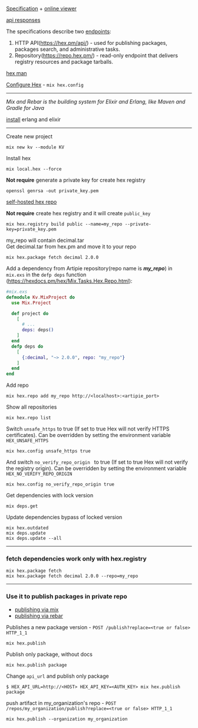 [Specification](https://github.com/hexpm/specifications/blob/488fdb7e0d92c2149b7d21088621176d3ec76c8d/apiary.apib) + [online viewer](https://dillinger.io/)

[api responses](https://github.com/hexpm/hex/blob/main/test/support/case.ex#L380)

The specifications describe two [endpoints](https://github.com/hexpm/specifications/blob/main/endpoints.md#repository):
1. HTTP API(https://hex.pm/api/) - used for publishing packages, packages search, and administrative tasks.
2. Repository(https://repo.hex.pm/) - read-only endpoint that delivers registry resources and package tarballs.

[hex man](https://medium.com/@toddresudek/hex-power-user-deb608e60935)

[Configure Hex](https://hexdocs.pm/hex/Mix.Tasks.Hex.Config.html) - `mix hex.config`

<hr>

_Mix and Rebar is the building system for Elixir and Erlang, like Maven and Gradle for Java_

[install](https://elixir-lang.org/install.html) erlang and elixir

<hr>

Create new project
```shell
mix new kv --module KV
```

Install hex
```shell
mix local.hex --force
```

**Not require** generate a private key for create hex registry
```shell
openssl genrsa -out private_key.pem
 ```

[self-hosted hex repo](https://hex.pm/docs/self_hosting)

**Not require** create hex registry and it will create `public_key`
```shell
mix hex.registry build public --name=my_repo --private-key=private_key.pem
```
[//]: # (todo how to create public key without making `hex registry`)

my_repo will contain decimal.tar  
Get decimal.tar from hex.pm and move it to your repo
```shell
mix hex.package fetch decimal 2.0.0
```

Add a dependency from Artipie repository(repo name is **_my_repo_**) in `mix.exs` in the `defp deps` function (https://hexdocs.pm/hex/Mix.Tasks.Hex.Repo.html):
```elixir
#mix.exs
defmodule Kv.MixProject do
  use Mix.Project

  def project do
    [
      # ...
      deps: deps()
    ]
  end
  defp deps do
    [
      {:decimal, "~> 2.0.0", repo: "my_repo"}
    ]
  end
end
```

Add repo
```shell
mix hex.repo add my_repo http://<localhost>:<artipie_port>
```

Show all repositories
```shell
mix hex.repo list
```

Switch `unsafe_https` to true (If set to true Hex will not verify HTTPS certificates). Can be overridden by setting the environment variable `HEX_UNSAFE_HTTPS`
```shell
mix hex.config unsafe_https true
```
And switch `no_verify_repo_origin ` to true (If set to true Hex will not verify the registry origin). Can be overridden by setting the environment variable `HEX_NO_VERIFY_REPO_ORIGIN`
```shell
mix hex.config no_verify_repo_origin true
```

Get dependencies with lock version
```shell
mix deps.get
```

Update dependencies bypass of locked version
```shell
mix hex.outdated
mix deps.update
mix deps.update --all
```

<hr>

### fetch dependencies work only with hex.registry
```shell
mix hex.package fetch
mix hex.package fetch decimal 2.0.0 --repo=my_repo
```

<hr>

###  Use it to publish packages in private repo

- [publishing via mix](https://hex.pm/docs/publish)
- [publishing via rebar](https://hex.pm/docs/rebar3_publish)

Publishes a new package version - `POST /publish?replace=<true or false> HTTP_1_1`
```shell
mix hex.publish
```

Publish only package, without docs
```shell
mix hex.publish package
```

Change `api_url` and publish only package
```shell
$ HEX_API_URL=http://<HOST> HEX_API_KEY=<AUTH_KEY> mix hex.publish package
```

push artifact in my_organization's repo - `POST /repos/my_organization/publish?replace=<true or false> HTTP_1_1`
```shell
mix hex.publish --organization my_organization
```
